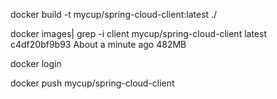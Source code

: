 docker build -t mycup/spring-cloud-client:latest ./

docker images| grep -i client
mycup/spring-cloud-client            latest                                                  c4df20bf9b93   About a minute ago   482MB

docker login

docker push mycup/spring-cloud-client